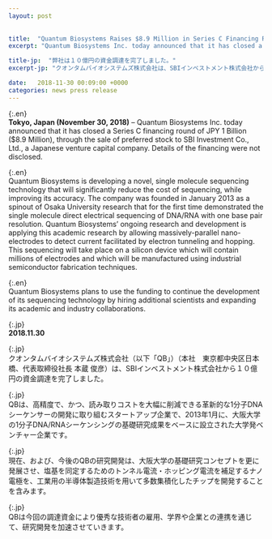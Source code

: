 ```yaml
---
layout: post
 
 
title:  "Quantum Biosystems Raises $8.9 Million in Series C Financing Round"
excerpt: "Quantum Biosystems Inc. today announced that it has closed a Series C financing round of JPY 1 Billion..."

title-jp:  "弊社は１０億円の資金調達を完了しました。"
excerpt-jp: "クオンタムバイオシステムズ株式会社は、SBIインベストメント株式会社から１０億円の資金調達を完了..."

date:   2018-11-30 00:09:00 +0000
categories: news press release
---
```

{:.en}  
**Tokyo, Japan (November 30, 2018)** – Quantum Biosystems Inc. today announced that it has closed a Series C financing round of JPY 1 Billion ($8.9 Million), through the sale of preferred stock to SBI Investment Co., Ltd., a Japanese venture capital company. Details of the financing were not disclosed.  
  
    
{:.en}  
Quantum Biosystems is developing a novel, single molecule sequencing technology that will significantly reduce the cost of sequencing, while improving its accuracy. The company was founded in January 2013 as a spinout of Osaka University research that for the first time demonstrated the single molecule direct electrical sequencing of DNA/RNA with one base pair resolution. Quantum Biosystems’ ongoing research and development is applying this academic research by allowing massively-parallel nano-electrodes to detect current facilitated by electron tunneling and hopping. This sequencing will take place on a silicon device which will contain millions of electrodes and which will be manufactured using industrial semiconductor fabrication techniques.  
  
    
{:.en}  
Quantum Biosystems plans to use the funding to continue the development of its sequencing technology by hiring additional scientists and expanding its academic and industry collaborations.  
  

{:.jp}   
**2018.11.30**  

{:.jp}  
クオンタムバイオシステムズ株式会社（以下「QB」）（本社　東京都中央区日本橋、代表取締役社長 本蔵 俊彦）は、SBIインベストメント株式会社から１０億円の資金調達を完了しました。  
  

{:.jp}  
QBは、高精度で、かつ、読み取りコストを大幅に削減できる革新的な1分子DNAシーケンサーの開発に取り組むスタートアップ企業で、2013年1月に、大阪大学の1分子DNA/RNAシーケンシングの基礎研究成果をベースに設立された大学発ベンチャー企業です。  
  

{:.jp}  
現在、および、今後のQBの研究開発は、大阪大学の基礎研究コンセプトを更に発展させ、塩基を同定するためのトンネル電流・ホッピング電流を補足するナノ電極を、工業用の半導体製造技術を用いて多数集積化したチップを開発することを含みます。  
  

{:.jp}  
QBは今回の調達資金により優秀な技術者の雇用、学界や企業との連携を通じて、研究開発を加速させていきます。  
